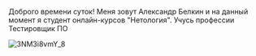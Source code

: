 Доброго времени суток!
Меня зовут Александр Белкин и на данный момент я студент онлайн-курсов "Нетология".
Учусь профессии Тестировщик ПО

![3NM3i8vmY_8](https://github.com/AlexBelka1145/NewReposi/assets/137178703/97d1f681-c940-4cb7-96f6-d59da59f2c2f)
